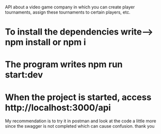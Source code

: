 API about a video game company in which you can create player tournaments, assign these tournaments to certain players, etc.


# To install the dependencies write--> npm install or npm i


# The program writes npm run start:dev 


# When the project is started, access http://localhost:3000/api


My recommendation is to try it in postman and look at the code a little more since the swagger is not completed which can cause confusion. thank you
